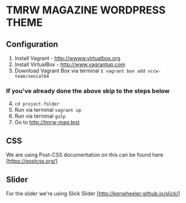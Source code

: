 # TMRW MAGAZINE WORDPRESS THEME

## Configuration

1. Install Vagrant - http://wwww.virtualbox.org
2. Install VirtualBox - http://www.vagrantup.com
3. Download Vagrant Box via terminal `$ vagrant box add vccw-team/xenial64`

### If you've already done the above skip to the steps below

4. `cd project-folder` 
5. Run via terminal `vagrant up`
6. Run via terminal `gulp`
7. Go to http://tmrw-mag.test

## CSS

We are using Post-CSS documentation on this can be found here [https://postcss.org/]

## Slider

For the slider we're using Slick Slider [http://kenwheeler.github.io/slick/]

